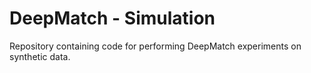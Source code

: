 # DeepMatch - Simulation

Repository containing code for performing DeepMatch experiments on synthetic data. 
